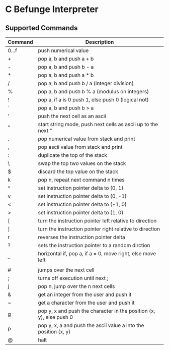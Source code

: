 # C Befunge Interpreter

## Supported Commands

| Command | Description                                                         |
| ------- | ------------------------------------------------------------------- |
| 0...f   | push numerical value                                                |
| +       | pop a, b and push a + b                                             |
| -       | pop a, b and push b - a                                             |
| *       | pop a, b and push a * b                                             |
| /       | pop a, b and push b / a (integer division)                          |
| %       | pop a, b and push b % a (modulus on integers)                       |
| !       | pop a, if a is 0 push 1, else push 0 (logical not)                  |
| `       | pop a, b and push b > a                                             |
| '       | push the next cell as an ascii                                      |
| "       | start string mode, push next cells as ascii up to the next "        |
| .       | pop numerical value from stack and print                            |
| ,       | pop ascii value from stack and print                                |
| :       | duplicate the top of the stack                                      |
| \       | swap the top two values on the stack                                |
| $       | discard the top value on the stack                                  |
| k       | pop n, repeat next command n times                                  |
| ^       | set instruction pointer delta to (0, 1)                             |
| v       | set instruction pointer delta to (0, -1)                            |
| <       | set instruction pointer delta to (-1, 0)                            |
| >       | set instruction pointer delta to (1, 0)                             |
| [       | turn the instruction pointer left relative to direction             |
| ]       | turn the instruction pointer right relative to direction            |
| r       | reverses the instruction pointer delta                              |
| ?       | sets the instruction pointer to a random dirction                   |
| _       | horizontal if, pop a, if a = 0, move right, else move left          |
| |       | vertical if, pop a, if a = 0, move down, else move  up              |
| #       | jumps over the next cell                                            |
| ;       | turns off execution until next ;                                    |
| j       | pop n, jump over the n next cells                                   |
| &       | get an integer from the user and push it                            |
| ~       | get a character from the user and push it                           |
| g       | pop y, x and push the character in the position (x, y), else push 0 |
| p       | pop y, x, a and push the ascii value a into the position (x, y)     |
| @       | halt                                                                |
